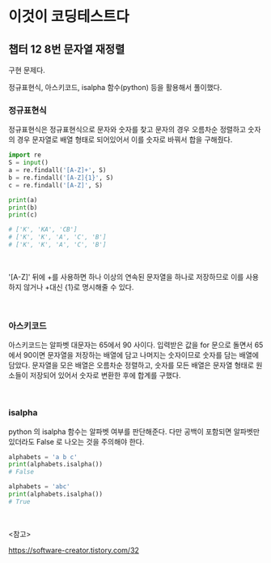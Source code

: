 # 이것이 코딩테스트다

## 챕터 12 8번 문자열 재정렬

구현 문제다.

정규표현식, 아스키코드, isalpha 함수(python) 등을 활용해서 풀이했다.

### 정규표현식

정규표현식은 정규표현식으로 문자와 숫자를 찾고 문자의 경우 오름차순 정렬하고 숫자의 경우 문자열로 배열 형태로 되어있어서 이를 숫자로 바꿔서 합을 구해줬다.

```python
import re
S = input()
a = re.findall('[A-Z]+', S)
b = re.findall('[A-Z]{1}', S)
c = re.findall('[A-Z]', S)

print(a)
print(b)
print(c)

# ['K', 'KA', 'CB']
# ['K', 'K', 'A', 'C', 'B']
# ['K', 'K', 'A', 'C', 'B']
```

<br>

'[A-Z]' 뒤에 +를 사용하면 하나 이상의 연속된 문자열을 하나로 저장하므로 이를 사용하지 않거나 +대신 {1}로 명시해줄 수 있다.

<br>

### 아스키코드

아스키코드는 알파벳 대문자는 65에서 90 사이다. 입력받은 값을 for 문으로 돌면서 65에서 90이면 문자열을 저장하는 배열에 담고 나머지는 숫자이므로 숫자를 담는 배열에 담았다. 문자열을 모은 배열은 오름차순 정렬하고, 숫자를 모든 배열은 문자열 형태로 원소들이 저장되어 있어서 숫자로 변환한 후에 합계를 구했다.

<br>

### isalpha

python 의 isalpha 함수는 알파벳 여부를 판단해준다. 다만 공백이 포함되면 알파벳만 있더라도 False 로 나오는 것을 주의해야 한다.

```python
alphabets = 'a b c'
print(alphabets.isalpha())
# False
```



```python
alphabets = 'abc'
print(alphabets.isalpha())
# True
```



<br>

<참고>

https://software-creator.tistory.com/32